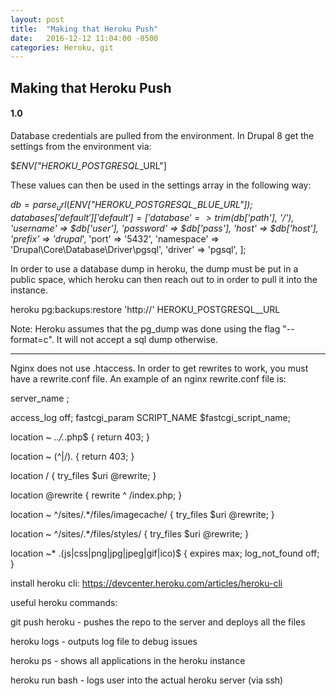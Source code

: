```yaml
---
layout: post
title:  "Making that Heroku Push"
date:   2016-12-12 11:04:00 -0500
categories: Heroku, git
---
```

## Making that Heroku Push
#### 1.0

Database credentials are pulled from the environment. In Drupal 8 get the settings from the environment via:

  $_ENV["HEROKU_POSTGRESQL_<color>_URL"]

These values can then be used in the settings array in the following way:

  $db = parse_url($_ENV["HEROKU_POSTGRESQL_BLUE_URL"]);
  $databases['default']['default'] = [
      'database' => trim($db['path'], '/'),
      'username' => $db['user'],
      'password' => $db['pass'],
      'host' => $db['host'],
      'prefix' => 'drupal_',
      'port' => '5432',
      'namespace' => 'Drupal\\Core\\Database\\Driver\\pgsql',
      'driver' => 'pgsql',
  ];

In order to use a database dump in heroku, the dump must be put in a public space, which heroku can then reach out to in order to pull it into the instance.

  heroku pg:backups:restore 'http://<database dump location>' HEROKU_POSTGRESQL_<color>_URL

Note: Heroku assumes that the pg_dump was done using the flag "--format=c". It will not accept a sql dump otherwise.

---

Nginx does not use .htaccess. In order to get rewrites to work, you must have a rewrite.conf file. An example of an nginx rewrite.conf file is:

  server_name <server dns>;

  access_log off;
  fastcgi_param SCRIPT_NAME $fastcgi_script_name;	

  location ~ \..*/.*\.php$ {
    return 403;
  }

  location ~ (^|/)\. {
    return 403;
  }

  location / {
    try_files $uri @rewrite;
  }

  location @rewrite {
    rewrite ^ /index.php;
  }

  location ~ ^/sites/.*/files/imagecache/ {
    try_files $uri @rewrite;
  }

  location ~ ^/sites/.*/files/styles/ {
    try_files $uri @rewrite;
  }

  location ~* \.(js|css|png|jpg|jpeg|gif|ico)$ {
    expires max;
    log_not_found off;
  }

install heroku cli: https://devcenter.heroku.com/articles/heroku-cli

useful heroku commands:

  git push heroku - pushes the repo to the server and deploys all the files

  heroku logs - outputs log file to debug issues

  heroku ps - shows all applications in the heroku instance

  heroku run bash - logs user into the actual heroku server (via ssh)
